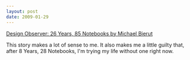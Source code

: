 ```yaml
---
layout: post
date: 2009-01-29
--- 
```


[Design Observer: 26 Years, 85 Notebooks by Michael Bierut](https://designobserver.com/feature/26-years-85-notebooks/6067/)

This story makes a lot of sense to me. It also makes me a little guilty that, after 8 Years, 28 Notebooks, I'm trying my life without one right now.
